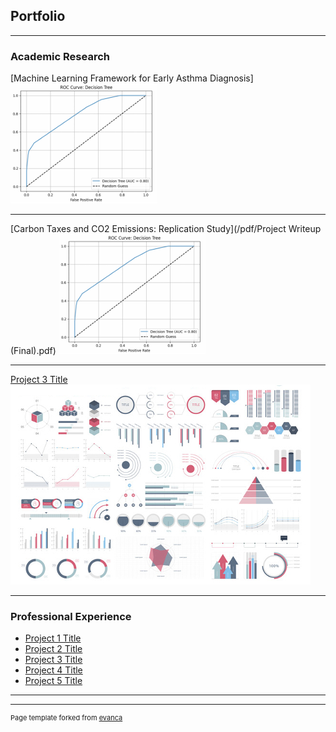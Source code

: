 ## Portfolio

---

### Academic Research 

[Machine Learning Framework for Early Asthma Diagnosis]
<img src="images/Screenshot 2025-01-24 140942.png?raw=true"/>

---
[Carbon Taxes and CO2 Emissions: Replication Study](/pdf/Project Writeup (Final).pdf)
<img src="images/Screenshot 2025-01-24 140942.png?raw=true"/>

---
[Project 3 Title](http://example.com/)
<img src="images/dummy_thumbnail.jpg?raw=true"/>

---

### Professional Experience

- [Project 1 Title](http://example.com/)
- [Project 2 Title](http://example.com/)
- [Project 3 Title](http://example.com/)
- [Project 4 Title](http://example.com/)
- [Project 5 Title](http://example.com/)

---




---
<p style="font-size:11px">Page template forked from <a href="https://github.com/evanca/quick-portfolio">evanca</a></p>
<!-- Remove above link if you don't want to attibute -->
